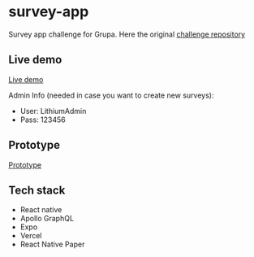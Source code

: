 # survey-app

Survey app challenge for Grupa. Here the original [challenge repository](https://github.com/chamatt/survey-web-app) 

## Live demo
[Live demo](https://survey-app.lithiumsoftware.now.sh/)

Admin Info (needed in case you want to create new surveys):

* User: LithiumAdmin
* Pass: 123456

## Prototype
[Prototype](https://www.figma.com/proto/FcX8OFtLa1MTKbmYqy6uhX/Survey-app-wireframes?node-id=19763%3A214&viewport=-4840%2C759%2C1.1449244022369385&scaling=scale-down)

## Tech stack
* React native
* Apollo GraphQL
* Expo
* Vercel
* React Native Paper


